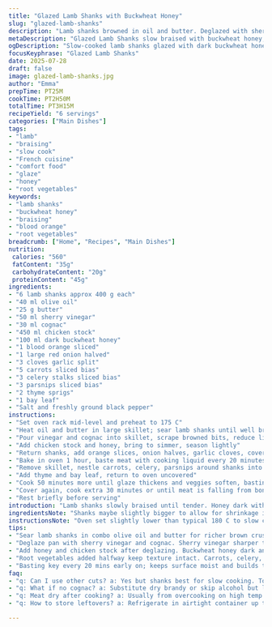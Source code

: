 ```yaml
---
title: "Glazed Lamb Shanks with Buckwheat Honey"
slug: "glazed-lamb-shanks"
description: "Lamb shanks browned in oil and butter. Deglazed with sherry vinegar and cognac. Slow cooked with broth, dark honey, orange, onion, garlic. Root vegetables added midway. Meat soft, caramelized. Vegetables tender. Aromatic herbs included. Six servings. Cook time adjusted for tenderness. Rich, slightly fruity, robust flavor profile. No gluten, nuts, dairy, or eggs used. Comfort food with layered textures. Rustic, hearty main dish."
metaDescription: "Glazed Lamb Shanks slow braised with buckwheat honey, blood orange, and aromatic herbs. Tender meat, caramelized glaze, rustic French-inspired comfort meal, six servings."
ogDescription: "Slow-cooked lamb shanks glazed with dark buckwheat honey, blood orange, and herbs. Rich, layered flavors and tender vegetables. Rustic, hearty, French-inspired dish."
focusKeyphrase: "Glazed Lamb Shanks"
date: 2025-07-28
draft: false
image: glazed-lamb-shanks.jpg
author: "Emma"
prepTime: PT25M
cookTime: PT2H50M
totalTime: PT3H15M
recipeYield: "6 servings"
categories: ["Main Dishes"]
tags:
- "lamb"
- "braising"
- "slow cook"
- "French cuisine"
- "comfort food"
- "glaze"
- "honey"
- "root vegetables"
keywords:
- "lamb shanks"
- "buckwheat honey"
- "braising"
- "blood orange"
- "root vegetables"
breadcrumb: ["Home", "Recipes", "Main Dishes"]
nutrition: 
 calories: "560"
 fatContent: "35g"
 carbohydrateContent: "20g"
 proteinContent: "45g"
ingredients:
- "6 lamb shanks approx 400 g each"
- "40 ml olive oil"
- "25 g butter"
- "50 ml sherry vinegar"
- "30 ml cognac"
- "450 ml chicken stock"
- "100 ml dark buckwheat honey"
- "1 blood orange sliced"
- "1 large red onion halved"
- "3 cloves garlic split"
- "5 carrots sliced bias"
- "3 celery stalks sliced bias"
- "3 parsnips sliced bias"
- "2 thyme sprigs"
- "1 bay leaf"
- "Salt and freshly ground black pepper"
instructions:
- "Set oven rack mid-level and preheat to 175 C"
- "Heat oil and butter in large skillet; sear lamb shanks until well browned all sides, season with salt and pepper, transfer to plate"
- "Pour vinegar and cognac into skillet, scrape browned bits, reduce liquid by half on medium heat"
- "Add chicken stock and honey, bring to simmer, season lightly"
- "Return shanks, add orange slices, onion halves, garlic cloves, cover skillet with lid or foil"
- "Bake in oven 1 hour, baste meat with cooking liquid every 20 minutes"
- "Remove skillet, nestle carrots, celery, parsnips around shanks into liquid"
- "Add thyme and bay leaf, return to oven uncovered"
- "Cook 50 minutes more until glaze thickens and veggies soften, basting occasionally"
- "Cover again, cook extra 30 minutes or until meat is falling from bone"
- "Rest briefly before serving"
introduction: "Lamb shanks slowly braised until tender. Honey dark with slight bitterness, balancing savory lamb. Citrus and red onion blend and mellow in long cooking. Multiple vegetable layers add earthiness. Cognac and sherry vinegar deglaze pan, roasting condensed flavor into sauce. Long heat time softens meat, thickens glaze, deepens color. Thick carrots and parsnips later in cook to avoid mush. Herbs tucked in, releasing fragrance throughout. Simple ingredients, complex end taste. Comfort meets elegance. Not fast, but worth patient simmer. No gluten, dairy, nuts, eggs to complicate diet. A one-pot slow meal. Caramelization, acid, sweet, meatiness, root earth—all chasing balance."
ingredientsNote: "Shanks maybe slightly bigger to allow for shrinkage in cooking. Oil and butter combo for rich sear without smoke. Sherry vinegar sharp, replaces red wine vinegar, tangy but smoother. Cognac instead of brandy switches herbaceous notes to fruity depth. Buckwheat honey chosen dark and intense, some bitterness contrasts sweet root veggies. Blood orange swaps standard for color and tartness. Root veggies cut diagonally so softer edges cook faster. Thyme and bay leaf added instead of parsley and celery stalk tops, herbaceous but earthier. Salt and pepper adjusted lightly at start, more taste after cooking. Chicken stock can be replaced by vegetable stock for milder base if preferred."
instructionsNote: "Oven set slightly lower than typical 180 C to slow cook, promotes tenderness. Basting every 20 minutes key keeping meat moist and encourages caramel buildup. Once vegetables added, total cooking time reduced slightly a bit; root veggies can become mush if left too long. Covering with foil or lid traps steam, softens meat, uncovered time thickens sauce. Deglazing pan first captures fond, melding all flavors into sauce base. Citrus slices and onion halves break down, infuse liquid, add natural sweetness and acidity. Resting meat before serving lets juices redistribute, easier to slice or pull apart. The layering of cooking time creates texture contrast between succulent meat and still-firm vegetables. The dish can be made a day ahead as flavors improve overnight. Reheat gently to avoid drying out lamb."
tips:
- "Sear lamb shanks in combo olive oil and butter for richer brown crust. Butter adds flavor, oil raises smoke point, prevents burning. Don’t overcrowd pan or moisture traps, so sear in batches if needed. Proper browning adds depth to final sauce. After browning, rest meat on plate to keep crust intact while deglazing."
- "Deglaze pan with sherry vinegar and cognac. Sherry vinegar sharper than typical red wine vinegar, but less harsh. Cognac adds fruity notes. Scrape bits off bottom to build base fond flavor. Reduce liquid by half for concentration. Avoid boiling aggressively; medium heat retains aromatics and prevents bitterness."
- "Add honey and chicken stock after deglazing. Buckwheat honey dark and intense, slightly bitter, balances sweet root veggies and savory lamb. Adjust stock type if preferred: vegetable stock softens overall flavor profile. Simmer gently for infused sauce, season lightly — salt can be tweaked after long cook, not too early or meat toughens."
- "Root vegetables added halfway keep texture intact. Carrots, celery, parsnips sliced bias for quicker, even cooking but still firm edges. Adding them only after initial hour prevents mush. Nestle vegetables close to meat so absorb some braising liquid and partial caramelization on edges during uncovered cooking."
- "Basting key every 20 mins early on; keeps surface moist and builds thickness in glaze through repeated coating and caramel buildup. Use spoon or brush. Cover early stage to trap steam, tenderize meat. Uncover in second stage to reduce liquid, concentrate flavors, thicken glaze. Timing critical to avoid drying or overcooking veggies."
faq:
- "q: Can I use other cuts? a: Yes but shanks best for slow cooking. Tough cuts like shoulder also work but timing varies. Quick cuts like loin no. More connective tissue equals melt-in-mouth once braised long enough."
- "q: What if no cognac? a: Substitute dry brandy or skip alcohol but lose some fruity/herb notes. Use extra vinegar or a splash of apple cider vinegar for acidity. Could alter final depth slightly, but still good."
- "q: Meat dry after cooking? a: Usually from overcooking on high temp or skipping basting. Low temp slow cook key plus basting keeps moist. Rest meat before serving - juices redistribute. Try cooking covered longer then uncover to thicken sauce last few mins not whole time."
- "q: How to store leftovers? a: Refrigerate in airtight container up to 3 days. Sauce thickens on cooling, reheat gently in low oven or stove. Freezing safe, defrost overnight in fridge. Avoid microwave reheating as can dry meat unevenly. Add splash stock or water on reheating."

---
```

